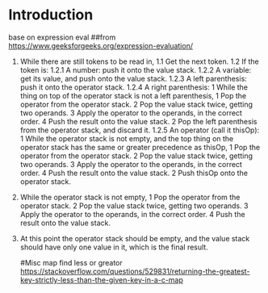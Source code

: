 # Introduction 

base on expression eval
##from https://www.geeksforgeeks.org/expression-evaluation/
1. While there are still tokens to be read in,
   1.1 Get the next token.
   1.2 If the token is:
	   1.2.1 A number: push it onto the value stack.
	   1.2.2 A variable: get its value, and push onto the value stack.
	   1.2.3 A left parenthesis: push it onto the operator stack.
	   1.2.4 A right parenthesis:
		 1 While the thing on top of the operator stack is not a
		   left parenthesis,
			 1 Pop the operator from the operator stack.
			 2 Pop the value stack twice, getting two operands.
			 3 Apply the operator to the operands, in the correct order.
			 4 Push the result onto the value stack.
		 2 Pop the left parenthesis from the operator stack, and discard it.
	   1.2.5 An operator (call it thisOp):
		 1 While the operator stack is not empty, and the top thing on the
		   operator stack has the same or greater precedence as thisOp,
		   1 Pop the operator from the operator stack.
		   2 Pop the value stack twice, getting two operands.
		   3 Apply the operator to the operands, in the correct order.
		   4 Push the result onto the value stack.
		 2 Push thisOp onto the operator stack.
2. While the operator stack is not empty,
	1 Pop the operator from the operator stack.
	2 Pop the value stack twice, getting two operands.
	3 Apply the operator to the operands, in the correct order.
	4 Push the result onto the value stack.
3. At this point the operator stack should be empty, and the value
   stack should have only one value in it, which is the final result.


   #Misc
   map find less or greator
   https://stackoverflow.com/questions/529831/returning-the-greatest-key-strictly-less-than-the-given-key-in-a-c-map
